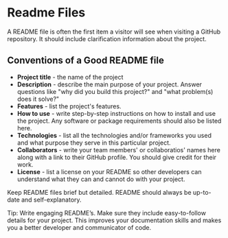 # Readme Files

A README file is often the first item a visitor will see when visiting a GitHub repository. It should include clarification information about the project.

## Conventions of a Good README file

- **Project title** - the name of the project
- **Description** - describe the main purpose of your project. Answer questions like "why did you build this project?" and "what problem(s) does it solve?"
- **Features** - list the project's features.
- **How to use** - write step-by-step instructions on how to install and use the project. Any software or package requirements should also be listed here.
- **Technologies** - list all the technologies and/or frameworks you used and what purpose they serve in this particular project.
- **Collaborators** - write your team members' or collaboratios' names here along with a link to their GitHub profile. You should give credit for their work.
- **License** - list a license on your README so other developers can understand what they can and cannot do with your project.

Keep README files brief but detailed. README should always be up-to-date and self-explanatory.

Tip: Write engaging README’s. Make sure they include easy-to-follow details for your project. This improves your documentation skills and makes you a better developer and communicator of code.

<!-- Project Documentation -->

